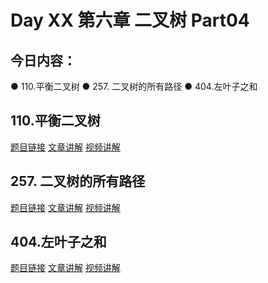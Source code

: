 # Day XX 第六章 二叉树 Part04

## 今日内容：

● 110.平衡二叉树
● 257. 二叉树的所有路径
● 404.左叶子之和

## 110.平衡二叉树
[题目链接]()
[文章讲解]()
[视频讲解]()

## 257. 二叉树的所有路径
[题目链接]()
[文章讲解]()
[视频讲解]()

## 404.左叶子之和
[题目链接]()
[文章讲解]()
[视频讲解]()
